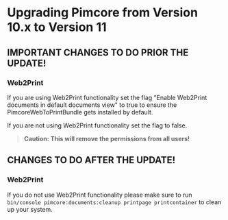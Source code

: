 # Upgrading Pimcore from Version 10.x to Version 11

## IMPORTANT CHANGES TO DO PRIOR THE UPDATE!

### Web2Print
If you are using Web2Print functionality set the flag "Enable Web2Print documents in default documents view" to true to ensure the PimcoreWebToPrintBundle gets installed by default.

If you are not using Web2Print functionality set the flag to false. 
> **Caution: This will remove the permissions from all users!**

## CHANGES TO DO AFTER THE UPDATE! 

### Web2Print
If you do not use Web2Print functionality please make sure to run `bin/console pimcore:documents:cleanup printpage printcontainer` to clean up your system.
